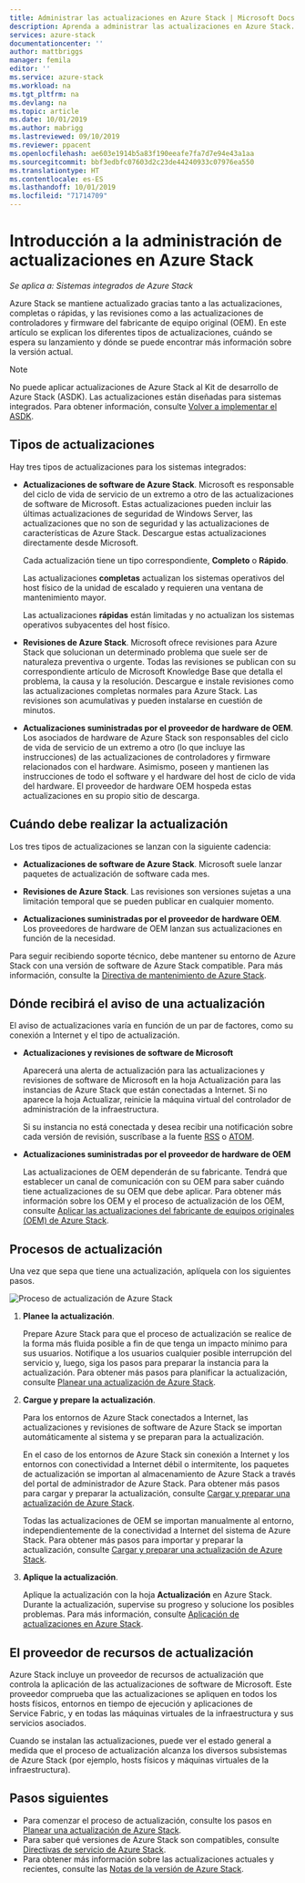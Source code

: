 ```yaml
---
title: Administrar las actualizaciones en Azure Stack | Microsoft Docs
description: Aprenda a administrar las actualizaciones en Azure Stack.
services: azure-stack
documentationcenter: ''
author: mattbriggs
manager: femila
editor: ''
ms.service: azure-stack
ms.workload: na
ms.tgt_pltfrm: na
ms.devlang: na
ms.topic: article
ms.date: 10/01/2019
ms.author: mabrigg
ms.lastreviewed: 09/10/2019
ms.reviewer: ppacent
ms.openlocfilehash: ae603e1914b5a83f190eeafe7fa7d7e94e43a1aa
ms.sourcegitcommit: bbf3edbfc07603d2c23de44240933c07976ea550
ms.translationtype: HT
ms.contentlocale: es-ES
ms.lasthandoff: 10/01/2019
ms.locfileid: "71714709"
---
```

# <a name="manage-updates-in-azure-stack-overview"></a>Introducción a la administración de actualizaciones en Azure Stack

*Se aplica a: Sistemas integrados de Azure Stack*

Azure Stack se mantiene actualizado gracias tanto a las actualizaciones, completas o rápidas, y las revisiones como a las actualizaciones de controladores y firmware del fabricante de equipo original (OEM). En este artículo se explican los diferentes tipos de actualizaciones, cuándo se espera su lanzamiento y dónde se puede encontrar más información sobre la versión actual.

> [!Note]  
> No puede aplicar actualizaciones de Azure Stack al Kit de desarrollo de Azure Stack (ASDK). Las actualizaciones están diseñadas para sistemas integrados. Para obtener información, consulte [Volver a implementar el ASDK](https://docs.microsoft.com/azure-stack/asdk/asdk-redeploy).

## <a name="update-package-types"></a>Tipos de actualizaciones

Hay tres tipos de actualizaciones para los sistemas integrados:

-   **Actualizaciones de software de Azure Stack**. Microsoft es responsable del ciclo de vida de servicio de un extremo a otro de las actualizaciones de software de Microsoft. Estas actualizaciones pueden incluir las últimas actualizaciones de seguridad de Windows Server, las actualizaciones que no son de seguridad y las actualizaciones de características de Azure Stack. Descargue estas actualizaciones directamente desde Microsoft.

    Cada actualización tiene un tipo correspondiente, **Completo** o **Rápido**. 
 
    Las actualizaciones **completas** actualizan los sistemas operativos del host físico de la unidad de escalado y requieren una ventana de mantenimiento mayor. 

    Las actualizaciones **rápidas** están limitadas y no actualizan los sistemas operativos subyacentes del host físico.

-   **Revisiones de Azure Stack**. Microsoft ofrece revisiones para Azure Stack que solucionan un determinado problema que suele ser de naturaleza preventiva o urgente. Todas las revisiones se publican con su correspondiente artículo de Microsoft Knowledge Base que detalla el problema, la causa y la resolución. Descargue e instale revisiones como las actualizaciones completas normales para Azure Stack. Las revisiones son acumulativas y pueden instalarse en cuestión de minutos.

-   **Actualizaciones suministradas por el proveedor de hardware de OEM**. Los asociados de hardware de Azure Stack son responsables del ciclo de vida de servicio de un extremo a otro (lo que incluye las instrucciones) de las actualizaciones de controladores y firmware relacionados con el hardware. Asimismo, poseen y mantienen las instrucciones de todo el software y el hardware del host de ciclo de vida del hardware. El proveedor de hardware OEM hospeda estas actualizaciones en su propio sitio de descarga.

## <a name="when-to-update"></a>Cuándo debe realizar la actualización

Los tres tipos de actualizaciones se lanzan con la siguiente cadencia:

-   **Actualizaciones de software de Azure Stack**. Microsoft suele lanzar paquetes de actualización de software cada mes.

-   **Revisiones de Azure Stack**. Las revisiones son versiones sujetas a una limitación temporal que se pueden publicar en cualquier momento.

-   **Actualizaciones suministradas por el proveedor de hardware OEM**. Los proveedores de hardware de OEM lanzan sus actualizaciones en función de la necesidad.

Para seguir recibiendo soporte técnico, debe mantener su entorno de Azure Stack con una versión de software de Azure Stack compatible. Para más información, consulte la [Directiva de mantenimiento de Azure Stack](azure-stack-update-servicing-policy.md).

## <a name="where-to-get-notice-of-an-update"></a>Dónde recibirá el aviso de una actualización

El aviso de actualizaciones varía en función de un par de factores, como su conexión a Internet y el tipo de actualización.

- **Actualizaciones y revisiones de software de Microsoft** 

    Aparecerá una alerta de actualización para las actualizaciones y revisiones de software de Microsoft en la hoja Actualización para las instancias de Azure Stack que están conectadas a Internet. Si no aparece la hoja Actualizar, reinicie la máquina virtual del controlador de administración de la infraestructura.

    Si su instancia no está conectada y desea recibir una notificación sobre cada versión de revisión, suscríbase a la fuente [RSS](https://support.microsoft.com/app/content/api/content/feeds/sap/en-us/32d322a8-acae-202d-e9a9-7371dccf381b/rss) o [ATOM](https://support.microsoft.com/app/content/api/content/feeds/sap/en-us/32d322a8-acae-202d-e9a9-7371dccf381b/atom).

- **Actualizaciones suministradas por el proveedor de hardware de OEM**

    Las actualizaciones de OEM dependerán de su fabricante. Tendrá que establecer un canal de comunicación con su OEM para saber cuándo tiene actualizaciones de su OEM que debe aplicar. Para obtener más información sobre los OEM y el proceso de actualización de los OEM, consulte [Aplicar las actualizaciones del fabricante de equipos originales (OEM) de Azure Stack](azure-stack-update-oem.md).

## <a name="update-processes"></a>Procesos de actualización

Una vez que sepa que tiene una actualización, aplíquela con los siguientes pasos.

![Proceso de actualización de Azure Stack](./media/azure-stack-updates/azure-stack-update-process.png)

1. **Planee la actualización**.

    Prepare Azure Stack para que el proceso de actualización se realice de la forma más fluida posible a fin de que tenga un impacto mínimo para sus usuarios. Notifique a los usuarios cualquier posible interrupción del servicio y, luego, siga los pasos para preparar la instancia para la actualización. Para obtener más pasos para planificar la actualización, consulte [Planear una actualización de Azure Stack](azure-stack-update-plan.md).

2. **Cargue y prepare la actualización**.

    Para los entornos de Azure Stack conectados a Internet, las actualizaciones y revisiones de software de Azure Stack se importan automáticamente al sistema y se preparan para la actualización.

    En el caso de los entornos de Azure Stack sin conexión a Internet y los entornos con conectividad a Internet débil o intermitente, los paquetes de actualización se importan al almacenamiento de Azure Stack a través del portal de administrador de Azure Stack. Para obtener más pasos para cargar y preparar la actualización, consulte [Cargar y preparar una actualización de Azure Stack](azure-stack-update-prepare-package.md).

    Todas las actualizaciones de OEM se importan manualmente al entorno, independientemente de la conectividad a Internet del sistema de Azure Stack. Para obtener más pasos para importar y preparar la actualización, consulte [Cargar y preparar una actualización de Azure Stack](azure-stack-update-prepare-package.md).

3. **Aplique la actualización**.

    Aplique la actualización con la hoja **Actualización** en Azure Stack. Durante la actualización, supervise su progreso y solucione los posibles problemas. Para más información, consulte [Aplicación de actualizaciones en Azure Stack](azure-stack-apply-updates.md).

## <a name="the-update-resource-provider"></a>El proveedor de recursos de actualización

Azure Stack incluye un proveedor de recursos de actualización que controla la aplicación de las actualizaciones de software de Microsoft. Este proveedor comprueba que las actualizaciones se apliquen en todos los hosts físicos, entornos en tiempo de ejecución y aplicaciones de Service Fabric, y en todas las máquinas virtuales de la infraestructura y sus servicios asociados.

Cuando se instalan las actualizaciones, puede ver el estado general a medida que el proceso de actualización alcanza los diversos subsistemas de Azure Stack (por ejemplo, hosts físicos y máquinas virtuales de la infraestructura).

## <a name="next-steps"></a>Pasos siguientes

- Para comenzar el proceso de actualización, consulte los pasos en [Planear una actualización de Azure Stack](azure-stack-update-plan.md).
- Para saber qué versiones de Azure Stack son compatibles, consulte [Directivas de servicio de Azure Stack](azure-stack-servicing-policy.md).  
- Para obtener más información sobre las actualizaciones actuales y recientes, consulte las [Notas de la versión de Azure Stack](release-notes.md).
